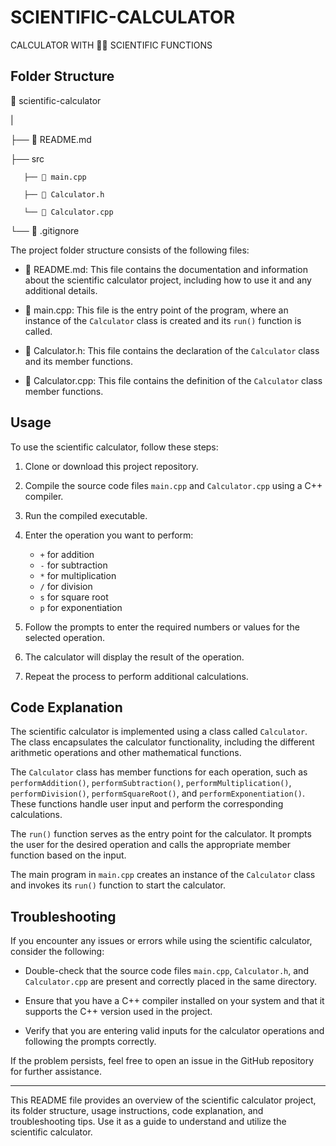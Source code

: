 # SCIENTIFIC-CALCULATOR
CALCULATOR WITH 🧪🧮 SCIENTIFIC FUNCTIONS

## Folder Structure

📂 scientific-calculator
   
   |
   
   ├── 📄 README.md
   
   ├── src
   
       ├── 📄 main.cpp

       ├── 📄 Calculator.h

       └── 📄 Calculator.cpp
       
   └── 📄 .gitignore
   
The project folder structure consists of the following files:

- 📄 README.md: This file contains the documentation and information about the scientific calculator project, including how to use it and any additional details.

- 📄 main.cpp: This file is the entry point of the program, where an instance of the `Calculator` class is created and its `run()` function is called.

- 📄 Calculator.h: This file contains the declaration of the `Calculator` class and its member functions.

- 📄 Calculator.cpp: This file contains the definition of the `Calculator` class member functions.

## Usage

To use the scientific calculator, follow these steps:

1. Clone or download this project repository.

2. Compile the source code files `main.cpp` and `Calculator.cpp` using a C++ compiler.

3. Run the compiled executable.

4. Enter the operation you want to perform:

   - `+` for addition
   - `-` for subtraction
   - `*` for multiplication
   - `/` for division
   - `s` for square root
   - `p` for exponentiation

5. Follow the prompts to enter the required numbers or values for the selected operation.

6. The calculator will display the result of the operation.

7. Repeat the process to perform additional calculations.

## Code Explanation

The scientific calculator is implemented using a class called `Calculator`. The class encapsulates the calculator functionality, including the different arithmetic operations and other mathematical functions.

The `Calculator` class has member functions for each operation, such as `performAddition()`, `performSubtraction()`, `performMultiplication()`, `performDivision()`, `performSquareRoot()`, and `performExponentiation()`. These functions handle user input and perform the corresponding calculations.

The `run()` function serves as the entry point for the calculator. It prompts the user for the desired operation and calls the appropriate member function based on the input.

The main program in `main.cpp` creates an instance of the `Calculator` class and invokes its `run()` function to start the calculator.

## Troubleshooting

If you encounter any issues or errors while using the scientific calculator, consider the following:

- Double-check that the source code files `main.cpp`, `Calculator.h`, and `Calculator.cpp` are present and correctly placed in the same directory.

- Ensure that you have a C++ compiler installed on your system and that it supports the C++ version used in the project.

- Verify that you are entering valid inputs for the calculator operations and following the prompts correctly.

If the problem persists, feel free to open an issue in the GitHub repository for further assistance.

---

This README file provides an overview of the scientific calculator project, its folder structure, usage instructions, code explanation, and troubleshooting tips. Use it as a guide to understand and utilize the scientific calculator.
